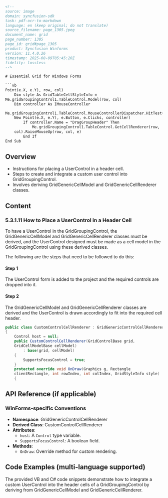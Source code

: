 ```html
<!--
source: image
domain: syncfusion-sdk
task: pdf-ocr-to-markdown
language: en (keep original; do not translate)
source_filename: page_1305.jpeg
document_name: grid
page_number: 1305
page_id: grid#page_1305
product: Syncfusion Winforms
version: 11.4.0.26
timestamp: 2025-08-09T05:45:20Z
fidelity: lossless
-->

# Essential Grid for Windows Forms

```vb
Point(e.X, e.Y), row, col)
    Dim style As GridTableCellStyleInfo = 
Me.gridGroupingControl1.TableControl.Model(row, col)
    Dim controller As IMouseController

Me.gridGroupingControl1.TableControl.MouseControllerDispatcher.HitTest(
    New Point(e.X, e.Y), e.Button, e.Clicks, controller)
        If controller.Name = "DragGroupHeader" Then
            Me.gridGroupingControl1.TableControl.GetCellRenderer(row, 
    col).RaiseMouseUp(row, col, e)
        End If
End Sub
```

## Overview
- Instructions for placing a UserControl in a header cell.
- Steps to create and integrate a custom user control into GridGroupingControl.
- Involves deriving GridGenericCellModel and GridGenericCellRenderer classes.

## Content

### 5.3.1.11 How to Place a UserControl in a Header Cell

To have a UserControl in the GridGroupingControl, the GridGenericCellModel and GridGenericCellRenderer classes must be derived, and the UserControl designed must be made as a cell model in the GridGroupingControl using these derived classes.

The following are the steps that need to be followed to do this:

#### Step 1
The UserControl form is added to the project and the required controls are dropped into it.

#### Step 2
The GridGenericCellModel and GridGenericCellRenderer classes are derived and the UserControl is drawn accordingly to fit into the required cell header.

```csharp
public class CustomControlCellRenderer : GridGenericControlCellRenderer
{
    Control host = null;
    public CustomControlCellRenderer(GridControlBase grid, 
    GridCellModelBase cellModel)
        : base(grid, cellModel)
    {
        SupportsFocusControl = true;
    }
    protected override void OnDraw(Graphics g, Rectangle 
    clientRectangle, int rowIndex, int colIndex, GridStyleInfo style)
    {
```

## API Reference (if applicable)

### WinForms-specific Conventions
- **Namespace**: GridGenericControlCellRenderer
- **Derived Class**: CustomControlCellRenderer
- **Attributes**:
  - `host`: A `Control` type variable.
  - `SupportsFocusControl`: A boolean field.
- **Methods**:
  - `OnDraw`: Override method for custom rendering.

## Code Examples (multi-language supported)
The provided VB and C# code snippets demonstrate how to integrate a custom UserControl into the header cells of a GridGroupingControl by deriving from GridGenericCellModel and GridGenericCellRenderer.

<!-- tags: [Syncfusion, GridGroupingControl, UserControl, GridGroup, HeaderCell, GridGenericCellModel, GridGenericCellRenderer] keywords: [UserControl, HeaderCell, GridGroupingControl, Syncfusion WinForms, GridGenericCellModel, GridGenericCellRenderer] -->
```